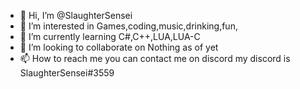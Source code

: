 - 👋 Hi, I’m @SlaughterSensei
- 👀 I’m interested in Games,coding,music,drinking,fun,
- 🌱 I’m currently learning C#,C++,LUA,LUA-C
- 💞️ I’m looking to collaborate on Nothing as of yet
- 📫 How to reach me you can contact me on discord my discord is SlaughterSensei#3559

<!---
SlaughterSensei/SlaughterSensei is a ✨ special ✨ repository because its `README.md` (this file) appears on your GitHub profile.
You can click the Preview link to take a look at your changes.
--->
